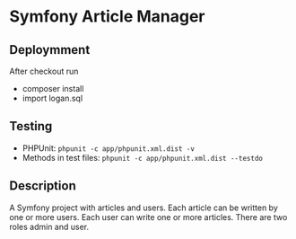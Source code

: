 Symfony Article Manager
=======================

## Deploymment
After checkout run 
* composer install
* import logan.sql

## Testing
- PHPUnit: `phpunit -c app/phpunit.xml.dist -v`
- Methods in test files:  `phpunit -c app/phpunit.xml.dist --testdo`

## Description
A Symfony project with articles and users. Each article can be written by one or more users. Each user can write one or more articles. There are two roles admin and user.
